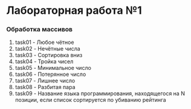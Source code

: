# Лабораторная работа №1

### Обработка массивов

1. task01 - Любое чётное
2. task02 - Нечётные числа
3. task03 - Сортировка вниз
4. task04 - Тройка чисел
5. task05 - Минимальное число
6. task06 - Потерянное число
7. task07 - Лишнее число
8. task08 - Разбитая пара
9. task09 - Название языка программирования, находящегося на N позиции, если список сортируется по убиванию рейтинга
